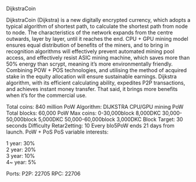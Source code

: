 
DijkstraCoin 

DijkstraCoin (Dijkstra) is a new digitally encrypted currency, which adopts a typical algorithm of shortest path, to calculate the shortest path from node to node. 
The characteristics of the network expands from the centre outwards, layer by layer, until it reaches the end. 
CPU + GPU mining model ensures equal distribution of benefits of the miners, and to bring in recognition algorithms will effectively prevent automated mining pool access, and effectively resist ASIC mining machine, 
which saves more than 50% energy than scrypt, meaning it’s more environmentally friendly.
Combining POW + POS technologies, and utilising the method of acquired stake in the equity allocation will ensure sustainable earnings. 
Dijkstra algorithm, with its efficient calculating ability, expedites P2P transactions, and achieves instant money transfer. That said, it brings more benefits when it’s for the commercial use.

Total coins:                       840 million
PoW Algorithm:                  DIJKSTRA
                                CPU/GPU mining
PoW Total blocks:              60,000
PoW Max coins:                 0-30,000block   8,000DKC
                              30,000-50,000block   5,000DKC
                              50,000-60,000block   3,000DKC
Block Target:                     30 seconds
Difficulty Retar2etting:     10  Every blo5PoW ends 21 days from launch.
PoW + PoS
PoS variable interests: 

1 year: 30%  
2 year: 20%  
3 year: 10%  
4~ year: 5%                  


Ports:
P2P:	22705
RPC:	22706
